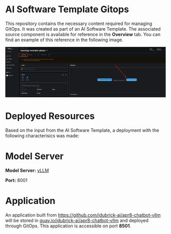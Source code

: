 # AI Software Template Gitops

This repository contains the necessary content required for managing GitOps. It was created as part of an AI Software Template. The associated source component is available for reference in the **Overview** tab. You can find an example of this reference in the following image.

![Overview Tab](./images/overview-dependency.png)

# Deployed Resources
Based on the input from the AI Software Template, a deployment with the following characterisics was made:

# Model Server
**Model Server:** [vLLM]( https://github.com/rh-aiservices-bu/llm-on-openshift/tree/main/llm-servers/vllm/gpu)

**Port:** 8001

# Application
An application built from https://github.com/jdubrick-ai/apr8-chatbot-vllm will be stored in [quay.io/jdubrick-ai/apr8-chatbot-vllm](https://quay.io/jdubrick-ai/apr8-chatbot-vllm) and deployed through GitOps. This application is accessible on port **8501**.